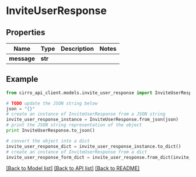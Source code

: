 # InviteUserResponse


## Properties

Name | Type | Description | Notes
------------ | ------------- | ------------- | -------------
**message** | **str** |  | 

## Example

```python
from cirro_api_client.models.invite_user_response import InviteUserResponse

# TODO update the JSON string below
json = "{}"
# create an instance of InviteUserResponse from a JSON string
invite_user_response_instance = InviteUserResponse.from_json(json)
# print the JSON string representation of the object
print InviteUserResponse.to_json()

# convert the object into a dict
invite_user_response_dict = invite_user_response_instance.to_dict()
# create an instance of InviteUserResponse from a dict
invite_user_response_form_dict = invite_user_response.from_dict(invite_user_response_dict)
```
[[Back to Model list]](../README.md#documentation-for-models) [[Back to API list]](../README.md#documentation-for-api-endpoints) [[Back to README]](../README.md)


